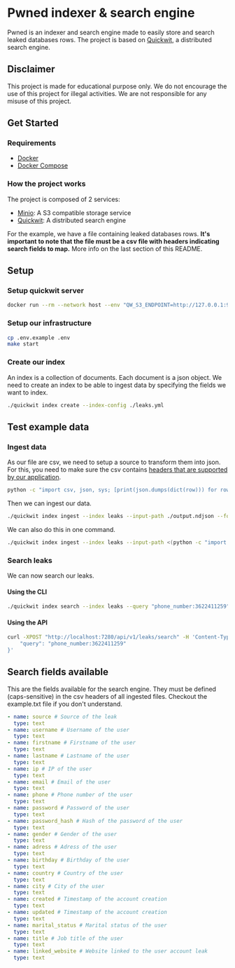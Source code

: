 # Pwned indexer & search engine

Pwned is an indexer and search engine made to easily store and search leaked databases rows.
The project is based on [Quickwit](https://quickwit.io/), a distributed search engine.

## Disclaimer

This project is made for educational purpose only.
We do not encourage the use of this project for illegal activities.
We are not responsible for any misuse of this project.

## Get Started

### Requirements

- [Docker](https://docs.docker.com/get-docker/)
- [Docker Compose](https://docs.docker.com/compose/install/)

### How the project works

The project is composed of 2 services:

- [Minio](https://min.io/): A S3 compatible storage service
- [Quickwit](https://quickwit.io/): A distributed search engine

For the example, we have a file containing leaked databases rows.
**It's important to note that the file must be a csv file with headers indicating search fields to map.**
More info on the last section of this README.

## Setup

### Setup quickwit server

```bash
docker run --rm --network host --env "QW_S3_ENDPOINT=http://127.0.0.1:9000" --env "AWS_ACCESS_KEY_ID=minio" --env "AWS_SECRET_ACCESS_KEY=minio123" leofvo/pwned:1.0
```

### Setup our infrastructure

```bash
cp .env.example .env
make start
```

### Create our index

An index is a collection of documents. Each document is a json object.
We need to create an index to be able to ingest data by specifying the fields we want to index.

```bash
./quickwit index create --index-config ./leaks.yml
```

## Test example data

### Ingest data

As our file are csv, we need to setup a source to transform them into json.
For this, you need to make sure the csv contains [headers that are supported by our application](#Search-fields).

```bash
python -c "import csv, json, sys; [print(json.dumps(dict(row))) for row in csv.DictReader(sys.stdin)]" < ./example.txt > output.json
```

Then we can ingest our data.

```bash
./quickwit index ingest --index leaks --input-path ./output.ndjson --force
```

We can also do this in one command.

```bash
./quickwit index ingest --index leaks --input-path <(python -c "import csv, json, sys; [print(json.dumps(dict(row))) for row in csv.DictReader(sys.stdin)]" < example.txt) --force
```

### Search leaks

We can now search our leaks.

#### Using the CLI

```bash
./quickwit index search --index leaks --query "phone_number:3622411259"
```

#### Using the API

```bash
curl -XPOST "http://localhost:7280/api/v1/leaks/search" -H 'Content-Type: application/json' -d '{
    "query": "phone_number:3622411259"
}'
```

## Search fields available

This are the fields available for the search engine.
They must be defined (caps-sensitive) in the csv headers of all ingested files.
Checkout the example.txt file if you don't understand.

```yml
- name: source # Source of the leak
  type: text
- name: username # Username of the user
  type: text
- name: firstname # Firstname of the user
  type: text
- name: lastname # Lastname of the user
  type: text
- name: ip # IP of the user
  type: text
- name: email # Email of the user
  type: text
- name: phone # Phone number of the user
  type: text
- name: password # Password of the user
  type: text
- name: password_hash # Hash of the password of the user
  type: text
- name: gender # Gender of the user
  type: text
- name: adress # Adress of the user
  type: text
- name: birthday # Birthday of the user
  type: text
- name: country # Country of the user
  type: text
- name: city # City of the user
  type: text
- name: created # Timestamp of the account creation
  type: text
- name: updated # Timestamp of the account creation
  type: text
- name: marital_status # Marital status of the user
  type: text
- name: title # Job title of the user
  type: text
- name: linked_website # Website linked to the user account leak
  type: text
```
